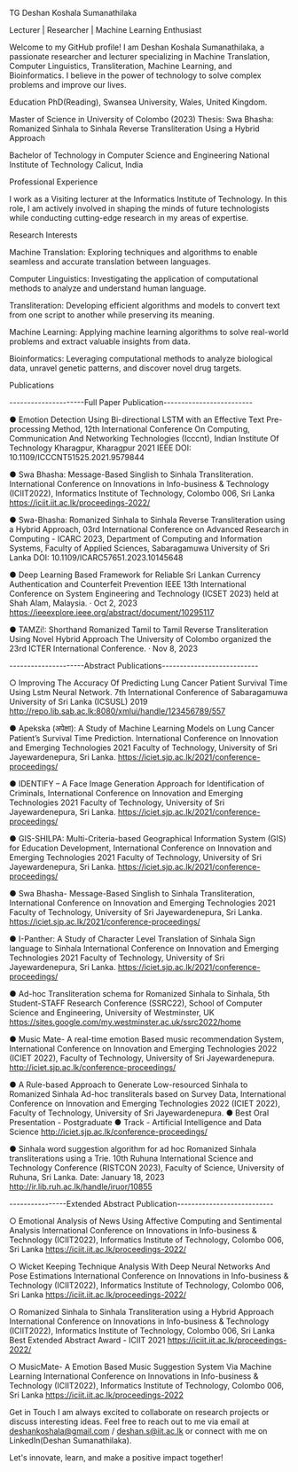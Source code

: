 TG Deshan Koshala Sumanathilaka

Lecturer | Researcher | Machine Learning Enthusiast


Welcome to my GitHub profile! I am Deshan Koshala Sumanathilaka, a passionate researcher and lecturer specializing in Machine Translation, Computer Linguistics, Transliteration, Machine Learning, and Bioinformatics. I believe in the power of technology to solve complex problems and improve our lives.

Education
PhD(Reading), Swansea University, Wales, United Kingdom.

Master of Science in University of Colombo (2023)
Thesis: Swa Bhasha: Romanized Sinhala to Sinhala Reverse Transliteration Using a Hybrid Approach

Bachelor of Technology in Computer Science and Engineering
National Institute of Technology Calicut, India

Professional Experience

I work as a Visiting lecturer at the Informatics Institute of Technology. In this role, I am actively involved in shaping the minds of future technologists while conducting cutting-edge research in my areas of expertise.

Research Interests

Machine Translation: Exploring techniques and algorithms to enable seamless and accurate translation between languages.

Computer Linguistics: Investigating the application of computational methods to analyze and understand human language.

Transliteration: Developing efficient algorithms and models to convert text from one script to another while preserving its meaning.

Machine Learning: Applying machine learning algorithms to solve real-world problems and extract valuable insights from data.

Bioinformatics: Leveraging computational methods to analyze biological data, unravel genetic patterns, and discover novel drug targets.


Publications

---------------------Full Paper Publication-------------------------

● Emotion Detection Using Bi-directional LSTM with an Effective Text
Pre-processing Method, 12th International Conference On Computing,
Communication And Networking Technologies (Icccnt), Indian Institute Of
Technology Kharagpur, Kharagpur 2021 IEEE
DOI: 10.1109/ICCCNT51525.2021.9579844

● Swa Bhasha: Message-Based Singlish to Sinhala Transliteration.
International Conference on Innovations in Info-business & Technology
(ICIIT2022), Informatics Institute of Technology, Colombo 006, Sri Lanka
https://iciit.iit.ac.lk/proceedings-2022/

● Swa-Bhasha: Romanized Sinhala to Sinhala Reverse Transliteration using a
Hybrid Approach, 03rd International Conference on Advanced Research in
Computing - ICARC 2023, Department of Computing and Information Systems,
Faculty of Applied Sciences, Sabaragamuwa University of Sri Lanka
DOI: 10.1109/ICARC57651.2023.10145648

● Deep Learning Based Framework for Reliable Sri Lankan Currency Authentication and Counterfeit Prevention
IEEE 13th International Conference on System Engineering and Technology (ICSET 2023) held at Shah Alam, Malaysia. · Oct 2, 2023
https://ieeexplore.ieee.org/abstract/document/10295117

● TAMZi!: Shorthand Romanized Tamil to Tamil Reverse Transliteration Using Novel Hybrid Approach
The University of Colombo organized the 23rd ICTER International Conference. · Nov 8, 2023


---------------------Abstract Publications---------------------------

○ Improving The Accuracy Of Predicting Lung Cancer Patient Survival Time
Using Lstm Neural Network.
7th International Conference of Sabaragamuwa University of Sri Lanka
(ICSUSL) 2019
http://repo.lib.sab.ac.lk:8080/xmlui/handle/123456789/557

● Apekska (अपेक्षा): A Study of Machine Learning Models on Lung Cancer
Patient’s Survival Time Prediction. International Conference on Innovation and
Emerging Technologies 2021 Faculty of Technology, University of Sri
Jayewardenepura, Sri Lanka.
https://iciet.sjp.ac.lk/2021/conference-proceedings/

● IDENTIFY – A Face Image Generation Approach for Identification of
Criminals, International Conference on Innovation and Emerging Technologies
2021 Faculty of Technology, University of Sri Jayewardenepura, Sri Lanka.
https://iciet.sjp.ac.lk/2021/conference-proceedings/

● GIS-SHILPA: Multi-Criteria-based Geographical Information System (GIS)
for Education Development, International Conference on Innovation and
Emerging Technologies 2021 Faculty of Technology, University of Sri
Jayewardenepura, Sri Lanka.
https://iciet.sjp.ac.lk/2021/conference-proceedings/

● Swa Bhasha- Message-Based Singlish to Sinhala Transliteration, International
Conference on Innovation and Emerging Technologies 2021 Faculty of
Technology, University of Sri Jayewardenepura, Sri Lanka.
https://iciet.sjp.ac.lk/2021/conference-proceedings/

● I-Panther: A Study of Character Level Translation of Sinhala Sign language
to Sinhala
International Conference on Innovation and Emerging Technologies 2021 Faculty
of Technology, University of Sri Jayewardenepura, Sri Lanka.
https://iciet.sjp.ac.lk/2021/conference-proceedings/

● Ad-hoc Transliteration schema for Romanized Sinhala to Sinhala, 
5th Student-STAFF Research Conference (SSRC22), School of Computer Science
and Engineering, University of Westminster, UK
https://sites.google.com/my.westminster.ac.uk/ssrc2022/home

● Music Mate- A real-time emotion Based music recommendation System,
International Conference on Innovation and Emerging Technologies 2022 (ICIET
2022), Faculty of Technology, University of Sri Jayewardenepura.
http://iciet.sjp.ac.lk/conference-proceedings/

● A Rule-based Approach to Generate Low-resourced Sinhala to Romanized
Sinhala Ad-hoc transliterals based on Survey Data, International Conference
on Innovation and Emerging Technologies 2022 (ICIET 2022), Faculty of
Technology, University of Sri Jayewardenepura.
● Best Oral Presentation - Postgraduate
● Track - Artificial Intelligence and Data Science
http://iciet.sjp.ac.lk/conference-proceedings/

● Sinhala word suggestion algorithm for ad hoc Romanized Sinhala
transliterations using a Trie. 10th Ruhuna International Science and Technology
Conference (RISTCON 2023), Faculty of Science, University of Ruhuna, Sri
Lanka.
Date: January 18, 2023
http://ir.lib.ruh.ac.lk/handle/iruor/10855

----------------Extended Abstract Publication---------------------------

○ Emotional Analysis of News Using Affective Computing and Sentimental
Analysis
International Conference on Innovations in Info-business & Technology
(ICIIT2022), Informatics Institute of Technology, Colombo 006, Sri Lanka
https://iciit.iit.ac.lk/proceedings-2022/

○ Wicket Keeping Technique Analysis With Deep Neural Networks And Pose
Estimations International Conference on Innovations in Info-business &
Technology (ICIIT2022), Informatics Institute of Technology, Colombo 006, Sri
Lanka
https://iciit.iit.ac.lk/proceedings-2022/

○ Romanized Sinhala to Sinhala Transliteration using a Hybrid Approach
International Conference on Innovations in Info-business & Technology
(ICIIT2022), Informatics Institute of Technology, Colombo 006, Sri Lanka
Best Extended Abstract Award - ICIIT 2021
https://iciit.iit.ac.lk/proceedings-2022/

○ MusicMate- A Emotion Based Music Suggestion System Via Machine
Learning
International Conference on Innovations in Info-business & Technology
(ICIIT2022), Informatics Institute of Technology, Colombo 006, Sri Lanka
https://iciit.iit.ac.lk/proceedings-2022



Get in Touch
I am always excited to collaborate on research projects or discuss interesting ideas. Feel free to reach out to me via email at deshankoshala@gmail.com / deshan.s@iit.ac.lk  or connect with me on LinkedIn(Deshan Sumanathilaka).

Let's innovate, learn, and make a positive impact together!
